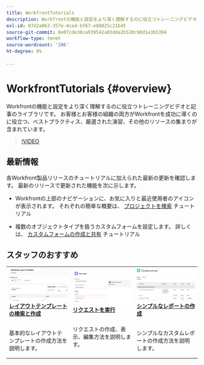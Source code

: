 ```yaml
---
title: WorkfrontTutorials
description: Workfrontの機能と設定をより深く理解するのに役立つトレーニングビデオと記事のライブラリです。  お客様とお客様の組織の両方がWorkfrontを成功に導くのに役立つ、ベストプラクティス、厳選された演習、その他のリソースの集まりが含まれています。
exl-id: 07d2a063-357e-4ced-bf67-e80025c21b45
source-git-commit: 8e07cde38ca939542a03dda2b520c90d1e3b5394
workflow-type: tm+mt
source-wordcount: '206'
ht-degree: 0%

---
```


# WorkfrontTutorials {#overview}

Workfrontの機能と設定をより深く理解するのに役立つトレーニングビデオと記事のライブラリです。  お客様とお客様の組織の両方がWorkfrontを成功に導くのに役立つ、ベストプラクティス、厳選された演習、その他のリソースの集まりが含まれています。

>[!VIDEO](https://video.tv.adobe.com/v/335063/?quality=12)

<!-- 

This is the landing page of the user guide. It should be the first list item in the TOC.md file. 
See other user landing pages to get ideas. 

-->

## 最新情報

各Workfront製品リリースのチュートリアルに加えられた最新の更新を確認します。 最新のリリースで更新された機能を次に示します。

* Workfrontの上部のナビゲーションに、お気に入りと最近使用者のアイコンが表示されます。 それぞれの簡単な概要は、 <a href="/help/manage-work/projects/find-projects.md">プロジェクトを検索</a> チュートリアル

* 複数のオブジェクトタイプを扱うカスタムフォームを設定します。 詳しくは、 <a href="/help/custom-data/custom-forms/custom-forms-creating-and-sharing-a-custom-form.md">カスタムフォームの作成と共有</a> チュートリアル


## スタッフのおすすめ

<table>
  <tr>
   <td>
      <a href="/help/administration-and-setup/layout-templates/find-layout-templates.md">
      <img alt="レイアウトテンプレートの検索と作成" src="./assets/ltemp_01.png"/>
      </a>
      <div>
         <a href="/help/administration-and-setup/layout-templates/find-layout-templates.md"><strong>レイアウトテンプレートの検索と作成</strong></a>
<!----         <br/><em>foo</em> --->
      </div>
      <p>
        <br/>
         基本的なレイアウトテンプレートの作成方法を説明します。
      </p>
    </td>
   <td>
      <a href="/help/manage-work/issues-requests/make-a-request.md">
      <img alt="リクエストを実行" src="./assets/nrequest_01.png"/>
      </a>
      <div>
         <a href="/help/manage-work/issues-requests/make-a-request.md"><strong>リクエストを実行</strong></a>
<!----         <br/><em>foo</em> --->
      </div>
      <p>
      <br/>
         リクエストの作成、表示、編集方法を説明します。
      </p>

<td>
      <a href="/help/reporting/basic-reporting/create-a-simple-report.md">
      <img alt="シンプルなレポートの作成" src="./assets/sreport_01.png"/>
      </a>
      <div>
         <a href="/help/reporting/basic-reporting/create-a-simple-report.md"><strong>シンプルなレポートの作成</strong></a>
<!----         <br/><em>foo</em> --->
      </div>
      <p>
        <br/>
         シンプルなカスタムレポートの作成方法を説明します。
      </p>
    </td>
  </tr>
</table>

